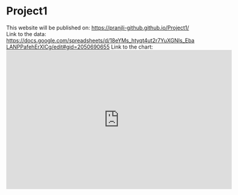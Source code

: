 # Project1
This website will be published on: https://pranjli-github.github.io/Project1/
Link to the data: https://docs.google.com/spreadsheets/d/18eYMs_htyqt4ut2r7YuXGNIs_EbaLANPPafehErXlCg/edit#gid=2050690655
Link to the chart: <iframe width="600" height="371" seamless frameborder="0" scrolling="no" src="https://docs.google.com/spreadsheets/d/e/2PACX-1vS_uupxAc9U6HugvX9uHNY_R6VklZ1DTFgB_Cicjcp8SEgVfxitJAGrmuDVmRMHnsmym_HhI48srkKS/pubchart?oid=1140998780&amp;format=interactive"></iframe>

